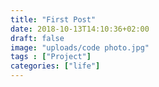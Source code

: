 ```yaml
---
title: "First Post"
date: 2018-10-13T14:10:36+02:00
draft: false
image: "uploads/code photo.jpg"
tags : ["Project"]
categories: ["life"]
---
```


